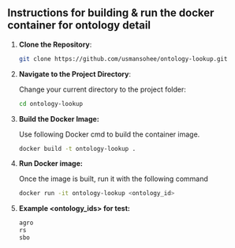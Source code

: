 ## Instructions for building & run the docker container for ontology detail

1. **Clone the Repository**:
   ```bash
   git clone https://github.com/usmansohee/ontology-lookup.git

2. **Navigate to the Project Directory**:

   Change your current directory to the project folder:

   ```bash
   cd ontology-lookup
   
3. **Build the Docker Image:**

    Use following Docker cmd to build the container image.
    ```bash
    docker build -t ontology-lookup .
   
4. **Run Docker image:**

    Once the image is built, run it with the following command
    ```bash
    docker run -it ontology-lookup <ontology_id>
   
5. **Example <ontology_ids> for test:**

    ```bash
    agro
    rs
    sbo
